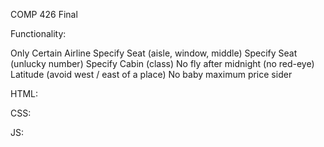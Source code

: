 COMP 426 Final

Functionality:

Only Certain Airline
Specify Seat (aisle, window, middle)
Specify Seat (unlucky number)
Specify Cabin (class)
No fly after midnight (no red-eye)
Latitude (avoid west / east of a place)
No baby
maximum price sider



HTML:


CSS:


JS:
